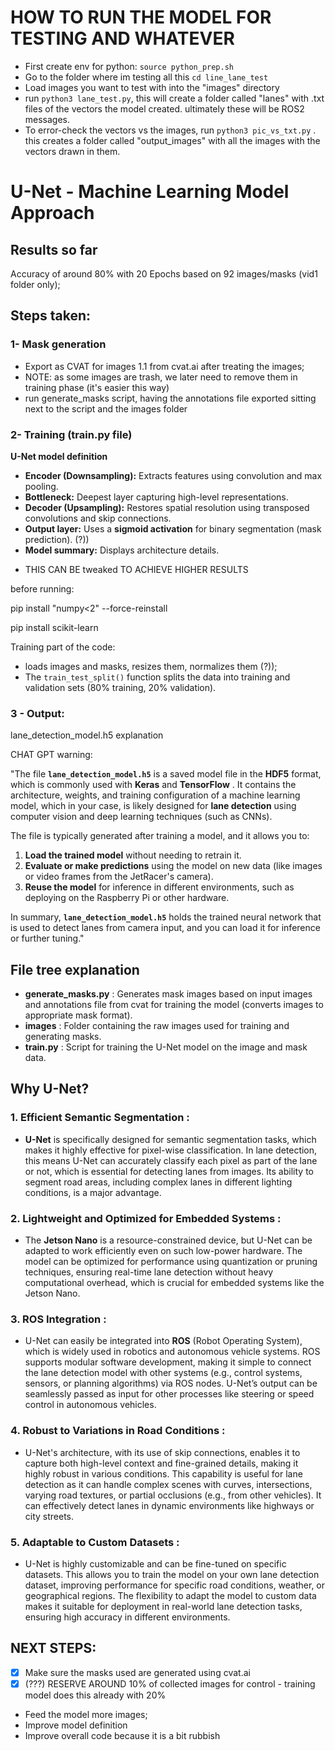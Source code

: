 # HOW TO RUN THE MODEL FOR TESTING AND WHATEVER

- First create env for python: `source python_prep.sh`
- Go to the folder where im testing all this `cd line_lane_test`
- Load images you want to test with into the "images" directory
- run `python3 lane_test.py`, this will create a folder called "lanes" with .txt files of the vectors the model created. ultimately these will be ROS2 messages.
- To error-check the vectors vs the images, run `python3 pic_vs_txt.py` . this creates a folder called "output_images" with all the images with the vectors drawn in them.



# U-Net - Machine Learning Model Approach

## Results so far

Accuracy of around 80% with 20 Epochs based on 92 images/masks (vid1 folder only);

## Steps taken:

### 1- Mask generation

- Export as CVAT for images 1.1 from cvat.ai after treating the images;
- NOTE: as some images are trash, we later need to remove them in training phase (it's easier this way)
- run generate_masks script, having the annotations file exported sitting next to the script and the images folder

### 2- Training (train.py file)

**U-Net model definition**

* **Encoder (Downsampling):** Extracts features using convolution and max pooling.
* **Bottleneck:** Deepest layer capturing high-level representations.
* **Decoder (Upsampling):** Restores spatial resolution using transposed convolutions and skip connections.
* **Output layer:** Uses a **sigmoid activation** for binary segmentation (mask prediction). (?))
* **Model summary:** Displays architecture details.

- THIS CAN BE tweaked TO ACHIEVE HIGHER RESULTS

before running:

pip install "numpy<2" --force-reinstall

pip install scikit-learn

Training part of the code:

- loads images and masks, resizes them, normalizes them (?));
- The `train_test_split()` function splits the data into training and validation sets (80% training, 20% validation).

### 3 - Output:

lane_detection_model.h5 explanation

CHAT GPT warning:

"The file **`lane_detection_model.h5`** is a saved model file in the **HDF5** format, which is commonly used with **Keras** and  **TensorFlow** . It contains the architecture, weights, and training configuration of a machine learning model, which in your case, is likely designed for **lane detection** using computer vision and deep learning techniques (such as CNNs).

The file is typically generated after training a model, and it allows you to:

1. **Load the trained model** without needing to retrain it.
2. **Evaluate or make predictions** using the model on new data (like images or video frames from the JetRacer's camera).
3. **Reuse the model** for inference in different environments, such as deploying on the Raspberry Pi or other hardware.

In summary, **`lane_detection_model.h5`** holds the trained neural network that is used to detect lanes from camera input, and you can load it for inference or further tuning."

## File tree explanation

* **generate_masks.py** : Generates mask images based on input images and annotations file from cvat for training the model (converts images to appropriate mask format).
* **images** : Folder containing the raw images used for training and generating masks.
* **train.py** : Script for training the U-Net model on the image and mask data.

## Why U-Net?

### 1.  **Efficient Semantic Segmentation** :

* **U-Net** is specifically designed for semantic segmentation tasks, which makes it highly effective for pixel-wise classification. In lane detection, this means U-Net can accurately classify each pixel as part of the lane or not, which is essential for detecting lanes from images. Its ability to segment road areas, including complex lanes in different lighting conditions, is a major advantage.

### 2.  **Lightweight and Optimized for Embedded Systems** :

* The **Jetson Nano** is a resource-constrained device, but U-Net can be adapted to work efficiently even on such low-power hardware. The model can be optimized for performance using quantization or pruning techniques, ensuring real-time lane detection without heavy computational overhead, which is crucial for embedded systems like the Jetson Nano.

### 3.  **ROS Integration** :

* U-Net can easily be integrated into **ROS** (Robot Operating System), which is widely used in robotics and autonomous vehicle systems. ROS supports modular software development, making it simple to connect the lane detection model with other systems (e.g., control systems, sensors, or planning algorithms) via ROS nodes. U-Net’s output can be seamlessly passed as input for other processes like steering or speed control in autonomous vehicles.

### 4.  **Robust to Variations in Road Conditions** :

* U-Net's architecture, with its use of skip connections, enables it to capture both high-level context and fine-grained details, making it highly robust in various conditions. This capability is useful for lane detection as it can handle complex scenes with curves, intersections, varying road textures, or partial occlusions (e.g., from other vehicles). It can effectively detect lanes in dynamic environments like highways or city streets.

### 5.  **Adaptable to Custom Datasets** :

* U-Net is highly customizable and can be fine-tuned on specific datasets. This allows you to train the model on your own lane detection dataset, improving performance for specific road conditions, weather, or geographical regions. The flexibility to adapt the model to custom data makes it suitable for deployment in real-world lane detection tasks, ensuring high accuracy in different environments.

## NEXT STEPS:

- [X] Make sure the masks used are generated using cvat.ai
- [X] (???)  RESERVE AROUND 10% of collected images for control - training model does this already with 20%

- Feed the model more images;
- Improve model definition
- Improve overall code because it is a bit rubbish

